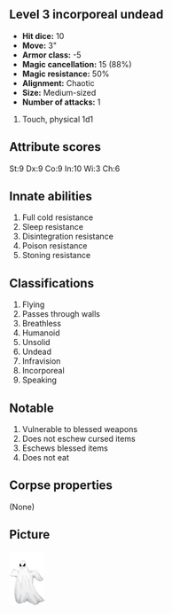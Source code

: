## Level 3 incorporeal undead
- **Hit dice:** 10
- **Move:** 3"
- **Armor class:** -5
- **Magic cancellation:** 15 (88%)
- **Magic resistance:** 50%
- **Alignment:** Chaotic
- **Size:** Medium-sized
- **Number of attacks:** 1
1. Touch, physical 1d1
## Attribute scores
St:9 Dx:9 Co:9 In:10 Wi:3 Ch:6
## Innate abilities
1. Full cold resistance
2. Sleep resistance
3. Disintegration resistance
4. Poison resistance
5. Stoning resistance
## Classifications
1. Flying
2. Passes through walls
3. Breathless
4. Humanoid
5. Unsolid
6. Undead
7. Infravision
8. Incorporeal
9. Speaking
## Notable
1. Vulnerable to blessed weapons
2. Does not eschew cursed items
3. Eschews blessed items
4. Does not eat
## Corpse properties
(None)
## Picture
![Ghost](https://github.com/hyvanmielenpelit/GnollHackTileSet/blob/main/Monsters/ghost/ghost.png)
